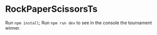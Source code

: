 # RockPaperScissorsTs

Run `npm install`;
Run `npm run dev` to see in the console the tournament winner.
